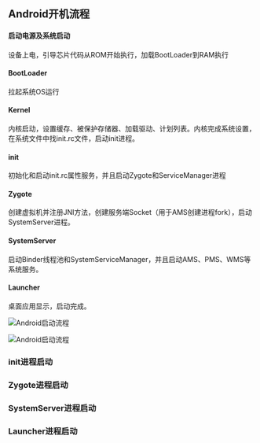 ## Android开机流程

#### 启动电源及系统启动

设备上电，引导芯片代码从ROM开始执行，加载BootLoader到RAM执行

#### BootLoader

拉起系统OS运行

#### Kernel

内核启动，设置缓存、被保护存储器、加载驱动、计划列表。内核完成系统设置，在系统文件中找init.rc文件，启动init进程。

#### init

初始化和启动init.rc属性服务，并且启动Zygote和ServiceManager进程

#### Zygote

创建虚拟机并注册JNI方法，创建服务端Socket（用于AMS创建进程fork），启动SystemServer进程。

#### SystemServer

启动Binder线程池和SystemServiceManager，并且启动AMS、PMS、WMS等系统服务。

#### Launcher

桌面应用显示，启动完成。

![Android启动流程](https://upload-images.jianshu.io/upload_images/2088926-e3c5437343298ad4.png)

![Android启动流程](https://upload-images.jianshu.io/upload_images/2088926-3d981b715f121499.png)





### init进程启动

### Zygote进程启动

### SystemServer进程启动

### Launcher进程启动